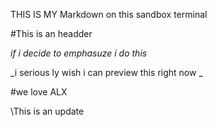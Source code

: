 THIS IS MY Markdown on this sandbox terminal

#This is an headder

*if i decide to emphasuze i do this*

_i serious ly wish i can preview this right now _

#we love ALX
  
\This is an update 
